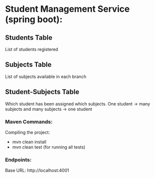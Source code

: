 # Student Management Service (spring boot):

## Students Table
List of students registered

## Subjects Table
List of subjects available in each branch

## Student-Subjects Table
Which student has been assigned which subjects. One student -> many subjects and many subjects -> one student

### Maven Commands:

Compiling the project:

- mvn clean install
- mvn clean test (for running all tests)

### Endpoints:

Base URL: http://localhost:4001

